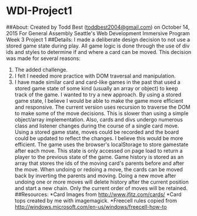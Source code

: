 # WDI-Project1
##About:
Created by Todd Best (toddbest2004@gmail.com) on October 14, 2015
For General Assembly Seattle's Web Development Immersive Program
Week 3 Project 1
##Details:
I made a deliberate design decision to not use a stored game state during play. All game logic is done through the use of div ids and styles to determine if and where a card can be moved. This decision was made for several reasons:
1. The added challenge.
2. I felt I needed more practice with DOM traversal and manipulation.
3. I have made similar card and card-like games in the past that used a stored game state of some kind (usually an array or object) to keep track of the game. I wanted to try a new approach.
By using a stored game state, I believe I would be able to make the game more efficient and responsive. The current version uses recursion to traverse the DOM to make some of the move decisions. This is slower than using a simple object/array implementation.
Also, cards and divs undergo numerous class and listener changes during the course of a single card move. Using a stored game state, moves could be recorded and the board could be updated to reflect the changes. I believe this would be more efficient.
The game uses the browser's localStorage to store gamestate after each move. This state is only accessed on page load to return a player to the previous state of the game.
Game history is stored as an array that stores the ids of the moving card's parents before and after the move. When undoing or redoing a move, the cards can be moved back by inverting the parents and moving. Doing a new move after undoing one or more moves will delete history after the current position and start a new chain. Only the current order of moves will be retained.
##Resources:
*Card Images from http://www.jfitz.com/cards/
*Card tops created by me with imagemagick.
*Freecell rules copied from http://windows.microsoft.com/en-us/windows/freecell-how-to
